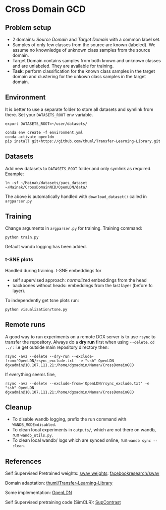 # Cross Domain GCD

## Problem setup
- 2 domains: *Source Domain* and *Target Domain* with a common label set.
- Samples of only few classes from the source are known (labeled). We assume no knownledge of unknown class samples from the source domain.
- Target Domain contains samples from both known and unknown classes and are unlabeled. They are available for training.
- **Task**: perform classification for the known class samples in the target domain and clustering for the unkown class samples in the target domain.

## Environment
It is better to use a separate folder to store all datasets and symlink from there. Set your `DATASETS_ROOT` env variable.  

```shell
export DATASETS_ROOT=~/user/datasets/
```

```shell
conda env create -f environment.yml
conda activate openldn
pip install git+https://github.com/thuml/Transfer-Learning-Library.git
```

## Datasets

Add new datasets to `DATASETS_ROOT` folder and only symlink as required. Example:
```shell
ln -sf ~/Mainak/datasets/pacs_dataset ~/Mainak/CrossDomainNCD/OpenLDN/data/
```
The above is automatically handled with `download_dataset()` called in `argparser.py`  

## Training

Change arguments in `argparser.py` for training. Training command:

```shell
python train.py
```

Default wandb logging has been added.  

### t-SNE plots

Handled during training. t-SNE embeddings for
- self supervised approach: _normalized_ embeddings from the head
- backbones without heads: embeddings from the last layer (before fc layer).  

To independently get tsne plots run:
```shell
python visualization/tsne.py
```

## Remote runs
A good way to run experiments on a remote DGX server is to use `rsync` to transfer the repository.
Always do a **dry run** first when using `--delete`. `cd ../` : i.e get outside main repository directory then:
```shell
rsync -avz --delete --dry-run --exclude-from='OpenLDN/rsync_exclude.txt' -e "ssh" OpenLDN dgxadmin@10.107.111.21:/home/dgxadmin/Manan/CrossDomainGCD
```
If everything seems fine,
```shell
rsync -avz --delete --exclude-from='OpenLDN/rsync_exclude.txt' -e "ssh" OpenLDN dgxadmin@10.107.111.21:/home/dgxadmin/Manan/CrossDomainGCD
```

## Cleanup
- To disable wandb logging, prefix the run command with `WANDB_MODE=disabled`.  
- To clean local experiments in `outputs/`, which are not there on wandb, run `wandb_utils.py`.
- To clean local wandb/ logs which are synced online, run `wandb sync --clean`.

## References

Self Supervised Pretrained weights: [swav weights](https://dl.fbaipublicfiles.com/deepcluster/swav_800ep_pretrain.pth.tar): [facebookresearch/swav](https://github.com/facebookresearch/swav)  

Domain adaptation: [thuml/Transfer-Learning-Library](https://github.com/thuml/Transfer-Learning-Library/tree/master/examples/domain_adaptation/image_classification)  

Some implementation: [OpenLDN](https://github.com/nayeemrizve/OpenLDN)  

Self Supervised pretraining code (SimCLR): [SupContrast](https://github.com/HobbitLong/SupContrast)

